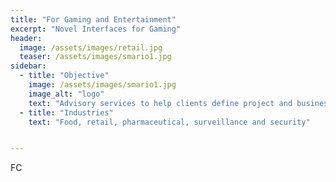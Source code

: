```yaml
---
title: "For Gaming and Entertainment"
excerpt: "Novel Interfaces for Gaming"
header:
  image: /assets/images/retail.jpg
  teaser: /assets/images/smario1.jpg
sidebar:
  - title: "Objective"
    image: /assets/images/smario1.jpg
    image_alt: "logo"
    text: "Advisory services to help clients define project and business strategies"
  - title: "Industries"
    text: "Food, retail, pharmaceutical, surveillance and security"


---
```


FC


